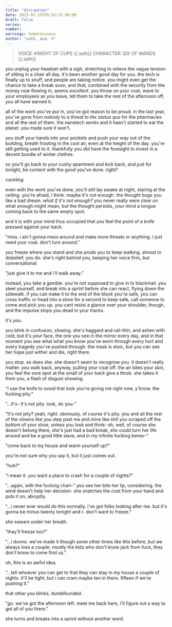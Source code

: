 ```yaml
---
title: "disruption"
date: 2025-01-15T05:52:31-06:00
draft: false
series: 
number: 
warnings: homelessness
author: "sath, ana, h"
---
```


> VOICE: KNIGHT OF CUPS
> {{.sath}}
> CHARACTER: SIX OF WANDS
> {{.sath}}

you unplug your headset with a sigh, stretching to relieve the vague tension of sitting in a chair all day.
it's been another good day for you. the tech is finally up to snuff, and people are taking notice. you might even get the chance to take a break soon, and *that,* combined with the security from the money now flowing in, seems *excellent.*
you throw on your coat, wave to your employees as you leave, tell them to take the rest of the afternoon off, you all have earned it.

all of the work you've put in, you've got reason to be proud. in the last year, you've gone from *nobody* to *a threat to the status quo* for the pharmacies and all the rest of them. the nanotech *works* and it hasn't started to eat the planet. you made sure it won't.

you stuff your hands into your pockets and push your way out of the building, breath frosting in the cool air, even at the height of the day. you're still getting used to it. thankfully you *did* have the foresight to invest in a decent bundle of winter clothes.

so you'll go back to your cushy apartment and kick back, and just for tonight, be content with the good you've done. right? 

*cackling.*

even with the work you've done, you'll still lay awake at night, staring at the ceiling. you're afraid, i think. maybe it's not enough. the thought bugs you like a bad dream. *what if it's not enough?* you never really were clear on what *enough* might mean, but the thought persists, your mind a tongue coming back to the same empty spot.

and it is with your mind thus occupied that you feel the point of a knife pressed against your back.

"miss. i ain't gonna mess around and make more threats or anything. i just need your coat. don't turn around."

you freeze where you stand and she prods you to keep walking. almost in disbelief, you do. she's right behind you, keeping her voice firm, but conversational.

"just give it to me and i'll walk away."

instead, you take a gamble. you're not supposed to give in to blackmail. you steel yourself, and break into a sprint before she can react, flying down the sidewalk. if you can make it to the end of the block you're safe, you can cross traffic or head into a store for a second to keep safe, call someone to come and pick you up. you cant resist a glance over your shoulder, though, and the impulse stops you dead in your tracks.

it's *you.*

you blink in confusion, slowing. she's haggard and rail-thin, and ashen with cold, but it's *your* face, the one you see in the mirror every day, and in that moment you see what what you *know* you've worn through every hurt and every tragedy you've pushed through. the mask is stoic, but you can see her hope just wither and die, right there.

you stop. so does she. she doesn't seem to recognise you.
it doesn't really matter. you walk back, anyway, pulling your coat off. the air bites your skin, you feel the sore spot at the small of your back give a throb. 
she takes it from you, a flash of disgust showing.

"i use the knife to *avoid* that look you're giving me right now, y'know. the fucking pity."

"...it's- it's not pity. look, do you-"

"it's not pity? yeah, right. obviously. of *course* it's pity. you and all the rest of the clowns like you step past me and mine like shit you scraped off the bottom of your shoe, unless you look and think- oh, well, of course *she* doesn't belong there, *she's* just had a bad break, *she* could turn her life around and be a good little slave, and in my infinite fucking benev-"

"come back to my house and warm yourself up?"

you're not sure why you say it, but it just comes out.

"huh?"

"i mean it. you want a place to crash for a couple of nights?"

"...again, with the fucking chari-"
you see her bite her lip, considering. the wind doesn't help her decision- she snatches the coat from your hand and puts it on, abruptly.

"...i never ever would do this normally. i've got folks looking after me. but it's gonna be minus twenty tonight and i- don't want to freeze."

she swears under her breath.

"they'll freeze too?"

"...i dunno. we've made it though some other times like this before, but we always lose a couple. mostly the kids who don't know jack from fuck, they don't know to come find us."

oh, this is an awful idea.

"...tell whoever you can get to that they can stay in my house a couple of nights. it'll be tight, but i can cram maybe ten in there. fifteen if we're pushing it."

that other you blinks, dumbfounded.

"*go.* we've got the afternoon left. meet me back here, i'll figure out a way to get all of you there."

she turns and breaks into a sprint without another word.
